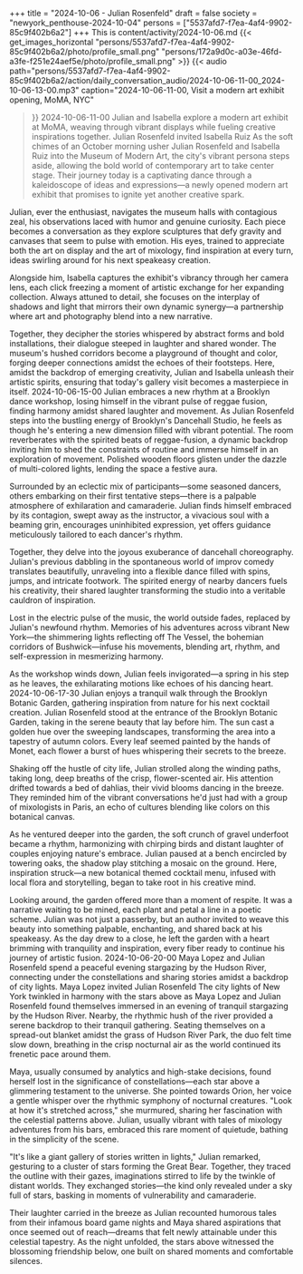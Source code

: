 +++
title = "2024-10-06 - Julian Rosenfeld"
draft = false
society = "newyork_penthouse-2024-10-04"
persons = ["5537afd7-f7ea-4af4-9902-85c9f402b6a2"]
+++
This is content/activity/2024-10-06.md
{{< get_images_horizontal "persons/5537afd7-f7ea-4af4-9902-85c9f402b6a2/photo/profile_small.png" "persons/172a9d0c-a03e-46fd-a3fe-f251e24aef5e/photo/profile_small.png" >}}
{{< audio
    path="persons/5537afd7-f7ea-4af4-9902-85c9f402b6a2/action/daily_conversation_audio/2024-10-06-11-00_2024-10-06-13-00.mp3" 
    caption="2024-10-06-11-00, Visit a modern art exhibit opening, MoMA, NYC"
>}}
2024-10-06-11-00
Julian and Isabella explore a modern art exhibit at MoMA, weaving through vibrant displays while fueling creative inspirations together.
Julian Rosenfeld invited Isabella Ruiz
As the soft chimes of an October morning usher Julian Rosenfeld and Isabella Ruiz into the Museum of Modern Art, the city's vibrant persona steps aside, allowing the bold world of contemporary art to take center stage. Their journey today is a captivating dance through a kaleidoscope of ideas and expressions—a newly opened modern art exhibit that promises to ignite yet another creative spark.

Julian, ever the enthusiast, navigates the museum halls with contagious zeal, his observations laced with humor and genuine curiosity. Each piece becomes a conversation as they explore sculptures that defy gravity and canvases that seem to pulse with emotion. His eyes, trained to appreciate both the art on display and the art of mixology, find inspiration at every turn, ideas swirling around for his next speakeasy creation.

Alongside him, Isabella captures the exhibit's vibrancy through her camera lens, each click freezing a moment of artistic exchange for her expanding collection. Always attuned to detail, she focuses on the interplay of shadows and light that mirrors their own dynamic synergy—a partnership where art and photography blend into a new narrative.

Together, they decipher the stories whispered by abstract forms and bold installations, their dialogue steeped in laughter and shared wonder. The museum's hushed corridors become a playground of thought and color, forging deeper connections amidst the echoes of their footsteps. Here, amidst the backdrop of emerging creativity, Julian and Isabella unleash their artistic spirits, ensuring that today's gallery visit becomes a masterpiece in itself.
2024-10-06-15-00
Julian embraces a new rhythm at a Brooklyn dance workshop, losing himself in the vibrant pulse of reggae fusion, finding harmony amidst shared laughter and movement.
As Julian Rosenfeld steps into the bustling energy of Brooklyn's Dancehall Studio, he feels as though he's entering a new dimension filled with vibrant potential. The room reverberates with the spirited beats of reggae-fusion, a dynamic backdrop inviting him to shed the constraints of routine and immerse himself in an exploration of movement. Polished wooden floors glisten under the dazzle of multi-colored lights, lending the space a festive aura.

Surrounded by an eclectic mix of participants—some seasoned dancers, others embarking on their first tentative steps—there is a palpable atmosphere of exhilaration and camaraderie. Julian finds himself embraced by its contagion, swept away as the instructor, a vivacious soul with a beaming grin, encourages uninhibited expression, yet offers guidance meticulously tailored to each dancer's rhythm.

Together, they delve into the joyous exuberance of dancehall choreography. Julian's previous dabbling in the spontaneous world of improv comedy translates beautifully, unraveling into a flexible dance filled with spins, jumps, and intricate footwork. The spirited energy of nearby dancers fuels his creativity, their shared laughter transforming the studio into a veritable cauldron of inspiration.

Lost in the electric pulse of the music, the world outside fades, replaced by Julian's newfound rhythm. Memories of his adventures across vibrant New York—the shimmering lights reflecting off The Vessel, the bohemian corridors of Bushwick—infuse his movements, blending art, rhythm, and self-expression in mesmerizing harmony. 

As the workshop winds down, Julian feels invigorated—a spring in his step as he leaves, the exhilarating motions like echoes of his dancing heart.
2024-10-06-17-30
Julian enjoys a tranquil walk through the Brooklyn Botanic Garden, gathering inspiration from nature for his next cocktail creation.
Julian Rosenfeld stood at the entrance of the Brooklyn Botanic Garden, taking in the serene beauty that lay before him. The sun cast a golden hue over the sweeping landscapes, transforming the area into a tapestry of autumn colors. Every leaf seemed painted by the hands of Monet, each flower a burst of hues whispering their secrets to the breeze.

Shaking off the hustle of city life, Julian strolled along the winding paths, taking long, deep breaths of the crisp, flower-scented air. His attention drifted towards a bed of dahlias, their vivid blooms dancing in the breeze. They reminded him of the vibrant conversations he'd just had with a group of mixologists in Paris, an echo of cultures blending like colors on this botanical canvas.

As he ventured deeper into the garden, the soft crunch of gravel underfoot became a rhythm, harmonizing with chirping birds and distant laughter of couples enjoying nature's embrace. Julian paused at a bench encircled by towering oaks, the shadow play stitching a mosaic on the ground. Here, inspiration struck—a new botanical themed cocktail menu, infused with local flora and storytelling, began to take root in his creative mind.

Looking around, the garden offered more than a moment of respite. It was a narrative waiting to be mined, each plant and petal a line in a poetic scheme. Julian was not just a passerby, but an author invited to weave this beauty into something palpable, enchanting, and shared back at his speakeasy. As the day drew to a close, he left the garden with a heart brimming with tranquility and inspiration, every fiber ready to continue his journey of artistic fusion.
2024-10-06-20-00
Maya Lopez and Julian Rosenfeld spend a peaceful evening stargazing by the Hudson River, connecting under the constellations and sharing stories amidst a backdrop of city lights.
Maya Lopez invited Julian Rosenfeld
The city lights of New York twinkled in harmony with the stars above as Maya Lopez and Julian Rosenfeld found themselves immersed in an evening of tranquil stargazing by the Hudson River. Nearby, the rhythmic hush of the river provided a serene backdrop to their tranquil gathering. Seating themselves on a spread-out blanket amidst the grass of Hudson River Park, the duo felt time slow down, breathing in the crisp nocturnal air as the world continued its frenetic pace around them.

Maya, usually consumed by analytics and high-stake decisions, found herself lost in the significance of constellations—each star above a glimmering testament to the universe. She pointed towards Orion, her voice a gentle whisper over the rhythmic symphony of nocturnal creatures. "Look at how it's stretched across," she murmured, sharing her fascination with the celestial patterns above. Julian, usually vibrant with tales of mixology adventures from his bars, embraced this rare moment of quietude, bathing in the simplicity of the scene.

"It's like a giant gallery of stories written in lights," Julian remarked, gesturing to a cluster of stars forming the Great Bear. Together, they traced the outline with their gazes, imaginations stirred to life by the twinkle of distant worlds. They exchanged stories—the kind only revealed under a sky full of stars, basking in moments of vulnerability and camaraderie.

Their laughter carried in the breeze as Julian recounted humorous tales from their infamous board game nights and Maya shared aspirations that once seemed out of reach—dreams that felt newly attainable under this celestial tapestry. As the night unfolded, the stars above witnessed the blossoming friendship below, one built on shared moments and comfortable silences.

